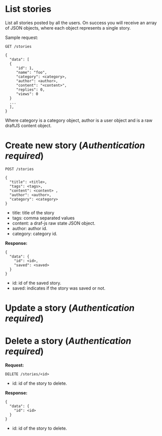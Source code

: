 
# List stories

List all stories posted by all the users. On success you will receive an array of JSON objects, 
where each object represents a single story.

Sample request:

```
GET /stories

{
  "data": [
  {
     "id": 1,
	 "name": "foo",
	 "category": <category>,
	 "author": <author>,
	 "content": "<content>",	 
	 "replies": 0,
	 "views": 0
  }
  ...
  ],
}
```

Where category is a category object, author is a user object and <content> is a raw draftJS
content object.

# Create new story (*Authentication required*)

```
POST /stories

{
  "title": <title>,
  "tags": <tags>,
  "content": <content> ,
  "author": <author>,
  "category": <category>
}
```

 - title: title of the story
 - tags: comma separated values
 - content: a draf-js raw state JSON object.
 - author: author id.
 - category: category id.

**Response:**

```
{
  "data": {
	"id": <id>,
	"saved": <saved>
  }
}
```

- id: id of the saved story.
- saved: indicates if the story was saved or not.

# Update a story (*Authentication required*)



# Delete a story (*Authentication required*)

 **Request:**
```
DELETE /stories/<id>
```

- id: id of the story to delete.

**Response:**

```
{
  "data": {
    "id": <id>
  }
}
```

- id: id of the story to delete.

